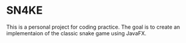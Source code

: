 # SN4KE

This is a personal project for coding practice. The goal is to create an implementaion of the classic snake game using JavaFX.
